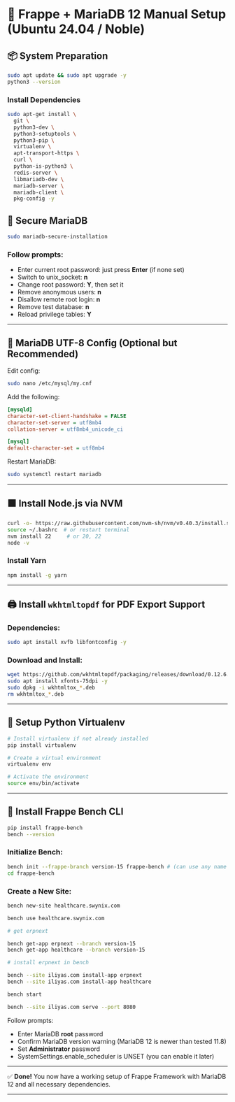 # 💼 Frappe + MariaDB 12 Manual Setup (Ubuntu 24.04 / Noble)

## 📦 System Preparation

```bash
sudo apt update && sudo apt upgrade -y
python3 --version
```

### Install Dependencies

```bash
sudo apt-get install \
  git \
  python3-dev \
  python3-setuptools \
  python3-pip \
  virtualenv \
  apt-transport-https \
  curl \
  python-is-python3 \
  redis-server \
  libmariadb-dev \
  mariadb-server \
  mariadb-client \
  pkg-config -y
```

## 🔐 Secure MariaDB

```bash
sudo mariadb-secure-installation
```

### Follow prompts:

* Enter current root password: just press **Enter** (if none set)
* Switch to unix\_socket: **n**
* Change root password: **Y**, then set it
* Remove anonymous users: **n**
* Disallow remote root login: **n**
* Remove test database: **n**
* Reload privilege tables: **Y**

---

## 🧾 MariaDB UTF-8 Config (Optional but Recommended)

Edit config:

```bash
sudo nano /etc/mysql/my.cnf
```

Add the following:

```ini
[mysqld]
character-set-client-handshake = FALSE
character-set-server = utf8mb4
collation-server = utf8mb4_unicode_ci

[mysql]
default-character-set = utf8mb4
```

Restart MariaDB:

```bash
sudo systemctl restart mariadb
```

---

## 🟩 Install Node.js via NVM

```bash
curl -o- https://raw.githubusercontent.com/nvm-sh/nvm/v0.40.3/install.sh | bash
source ~/.bashrc  # or restart terminal
nvm install 22     # or 20, 22
node -v
```

### Install Yarn

```bash
npm install -g yarn
```

---

## 🖨 Install `wkhtmltopdf` for PDF Export Support

### Dependencies:

```bash
sudo apt install xvfb libfontconfig -y
```

### Download and Install:

```bash
wget https://github.com/wkhtmltopdf/packaging/releases/download/0.12.6.1-2/wkhtmltox_0.12.6.1-2.jammy_amd64.deb
sudo apt install xfonts-75dpi -y
sudo dpkg -i wkhtmltox_*.deb
rm wkhtmltox_*.deb
```

---

## 🧪 Setup Python Virtualenv

```bash
# Install virtualenv if not already installed
pip install virtualenv

# Create a virtual environment
virtualenv env

# Activate the environment
source env/bin/activate

```

---

## 🚀 Install Frappe Bench CLI

```bash
pip install frappe-bench 
bench --version
```

### Initialize Bench:

```bash
bench init --frappe-branch version-15 frappe-bench # (can use any name frappe-bench/erp/core/..etc)
cd frappe-bench
```

### Create a New Site:

```bash
bench new-site healthcare.swynix.com

bench use healthcare.swynix.com

# get erpnext 

bench get-app erpnext --branch version-15 
bench get-app healthcare --branch version-15 

# install erpnext in bench

bench --site iliyas.com install-app erpnext
bench --site iliyas.com install-app healthcare

bench start

bench --site iliyas.com serve --port 8080
```

Follow prompts:

* Enter MariaDB **root** password
* Confirm MariaDB version warning (MariaDB 12 is newer than tested 11.8)
* Set **Administrator** password
* SystemSettings.enable\_scheduler is UNSET (you can enable it later)

---

✅ **Done!**
You now have a working setup of Frappe Framework with MariaDB 12 and all necessary dependencies.

---